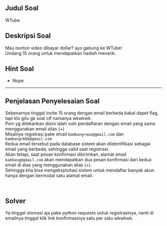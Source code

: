 ## Judul Soal
WTube

## Deskripsi Soal
Mau nonton video dibayar dollar? ayo gabung ke WTube! <br>
Undang 15 orang untuk mendapatkan hadiah menarik.

## Hint Soal
- Nope

---

## Penjelasan Penyelesaian Soal

Sebenarnya tinggal invite 15 orang dengan email berbeda bakal dapet flag, tapi klo gitu gk soal ctf namanya wkwkwk.<br>
Poin yg ditekankan disini ialah vuln pendaftaran dengan email yang sama menggunakan email alias (+) <br>
Misalnya registrasi pake email `bambang+aaa@gmail.com` dan `bambang+bbb@gmail.com` <br>
Kedua email tersebut pada database sistem akan diidentifikasi sebagai email yang berbeda, sehingga valid saat registrasi. <br>
Akan tetapi, saat pesan konfirmasi dikirimkan, alamat email `bambang@gmail.com` akan mendapatkan dua pesan konfirmasi dari kedua email di atas yang menggunakan alias (+). <br>
Sehingga kita bisa mengeksploitasi sistem untuk mendaftar banyak akun hanya dengan bermodal satu alamat email.

<br>

## Solver

Ya tinggal otomasi aja pake python requests untuk registrasinya, nanti di emailnya tinggal klik link konfirmasinya satu per satu wkwkwk.
